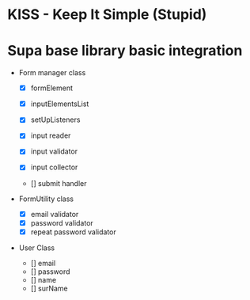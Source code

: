 
# KISS - Keep It Simple (Stupid)

# Supa base library basic integration

- Form manager class
   - [x] formElement
   - [x] inputElementsList

   - [x] setUpListeners
   - [x] input reader
   - [x] input validator
   - [x] input collector
   - [] submit handler

- FormUtility class
   - [x] email validator
   - [x] password validator
   - [x] repeat password validator

- User Class
   - [] email
   - [] password
   - [] name
   - [] surName